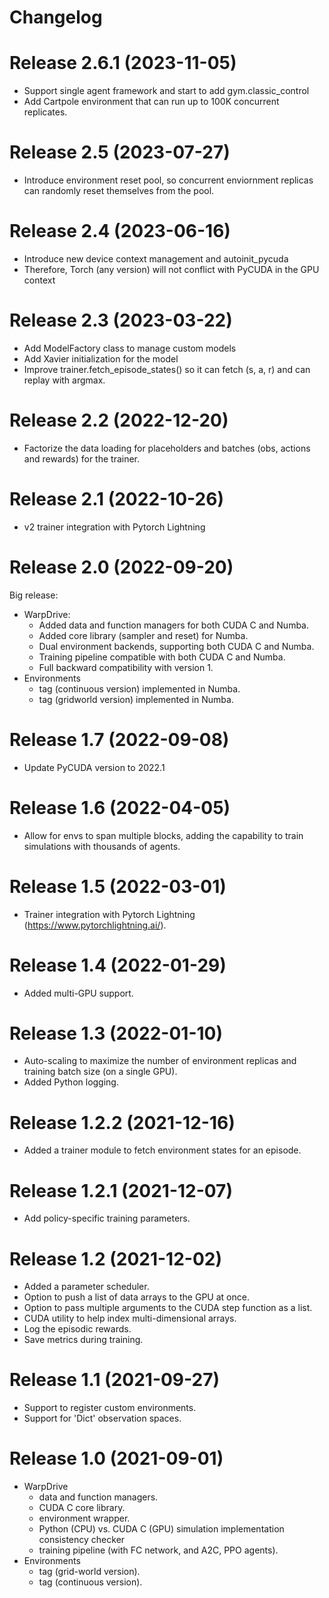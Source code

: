 # Changelog
# Release 2.6.1 (2023-11-05)
- Support single agent framework and start to add gym.classic_control
- Add Cartpole environment that can run up to 100K concurrent replicates.

# Release 2.5 (2023-07-27)
- Introduce environment reset pool, so concurrent enviornment replicas can randomly reset themselves from the pool.

# Release 2.4 (2023-06-16)
- Introduce new device context management and autoinit_pycuda 
- Therefore, Torch (any version) will not conflict with PyCUDA in the GPU context 

# Release 2.3 (2023-03-22)
- Add ModelFactory class to manage custom models
- Add Xavier initialization for the model
- Improve trainer.fetch_episode_states() so it can fetch (s, a, r) and can replay with argmax.

# Release 2.2 (2022-12-20)
- Factorize the data loading for placeholders and batches (obs, actions and rewards) for the trainer.

# Release 2.1 (2022-10-26)
- v2 trainer integration with Pytorch Lightning

# Release 2.0 (2022-09-20)
Big release:
- WarpDrive:
  - Added data and function managers for both CUDA C and Numba.
  - Added core library (sampler and reset) for Numba.  
  - Dual environment backends, supporting both CUDA C and Numba.
  - Training pipeline compatible with both CUDA C and Numba.
  - Full backward compatibility with version 1.
- Environments
  - tag (continuous version) implemented in Numba.
  - tag (gridworld version) implemented in Numba.
 
# Release 1.7 (2022-09-08)
- Update PyCUDA version to 2022.1

# Release 1.6 (2022-04-05)
- Allow for envs to span multiple blocks, adding the capability to train simulations with thousands of agents.

# Release 1.5 (2022-03-01)
- Trainer integration with Pytorch Lightning (https://www.pytorchlightning.ai/).

# Release 1.4 (2022-01-29)
- Added multi-GPU support.

# Release 1.3 (2022-01-10)
- Auto-scaling to maximize the number of environment replicas and training batch size (on a single GPU).
- Added Python logging.

# Release 1.2.2 (2021-12-16)
- Added a trainer module to fetch environment states for an episode.

# Release 1.2.1 (2021-12-07)
- Add policy-specific training parameters.

# Release 1.2 (2021-12-02)
- Added a parameter scheduler.
- Option to push a list of data arrays to the GPU at once.
- Option to pass multiple arguments to the CUDA step function as a list.
- CUDA utility to help index multi-dimensional arrays.
- Log the episodic rewards.
- Save metrics during training.
 
# Release 1.1 (2021-09-27)
- Support to register custom environments.
- Support for 'Dict' observation spaces.

# Release 1.0 (2021-09-01)
- WarpDrive
  - data and function managers.
  - CUDA C core library.
  - environment wrapper.
  - Python (CPU) vs. CUDA C (GPU) simulation implementation consistency checker
  - training pipeline (with FC network, and A2C, PPO agents).
- Environments
  - tag (grid-world version).
  - tag (continuous version).

